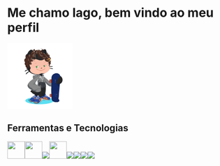 # Me chamo Iago, bem vindo ao meu perfil 
<img src="https://github.com/iago187/iago187/blob/main/octocat%20iago.png" width="150" height="150"/> 

## Ferramentas e Tecnologias

<img src="https://cdn.jsdelivr.net/gh/devicons/devicon/icons/css3/css3-plain-wordmark.svg" width="40" height="40" /><img src="https://cdn.jsdelivr.net/gh/devicons/devicon/icons/html5/html5-plain-wordmark.svg" width="40" height="40" /><img src="https://cdn.jsdelivr.net/gh/devicons/devicon/icons/javascript/javascript-plain.svg" /><img src="https://cdn.jsdelivr.net/gh/devicons/devicon/icons/java/java-original.svg" width="40" height="40" /><img src="https://cdn.jsdelivr.net/gh/devicons/devicon/icons/figma/figma-original.svg" /><img src="https://cdn.jsdelivr.net/gh/devicons/devicon/icons/vscode/vscode-original.svg" /><img src="https://cdn.jsdelivr.net/gh/devicons/devicon/icons/xd/xd-plain.svg" /><img src="https://cdn.jsdelivr.net/gh/devicons/devicon/icons/putty/putty-original.svg" />
          
          
          


